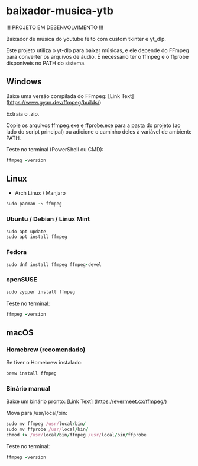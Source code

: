 # baixador-musica-ytb
!!! PROJETO EM DESENVOLVIMENTO !!!

 Baixador de música do youtube feito com custom tkinter e yt_dlp.

 Este projeto utiliza o yt-dlp
 para baixar músicas, e ele depende do FFmpeg
 para converter os arquivos de áudio.
É necessário ter o ffmpeg e o ffprobe disponíveis no PATH do sistema.

## Windows

Baixe uma versão compilada do FFmpeg:
[Link Text] (https://www.gyan.dev/ffmpeg/builds/)

Extraia o .zip.

Copie os arquivos ffmpeg.exe e ffprobe.exe para a pasta do projeto (ao lado do script principal)
ou adicione o caminho deles à variável de ambiente PATH.

Teste no terminal (PowerShell ou CMD):

```ruby
ffmpeg -version
```

## Linux
* Arch Linux / Manjaro
```ruby
sudo pacman -S ffmpeg
```

### Ubuntu / Debian / Linux Mint
```ruby
sudo apt update
sudo apt install ffmpeg
```

### Fedora
```ruby
sudo dnf install ffmpeg ffmpeg-devel
```

### openSUSE
```ruby
sudo zypper install ffmpeg
```


Teste no terminal:

```ruby
ffmpeg -version
```

## macOS
### Homebrew (recomendado)

Se tiver o Homebrew instalado:

```ruby
brew install ffmpeg
```

### Binário manual

Baixe um binário pronto:
[Link Text] (https://evermeet.cx/ffmpeg/)

Mova para /usr/local/bin:

```ruby
sudo mv ffmpeg /usr/local/bin/
sudo mv ffprobe /usr/local/bin/
chmod +x /usr/local/bin/ffmpeg /usr/local/bin/ffprobe
```


Teste no terminal:

```ruby
ffmpeg -version
```
